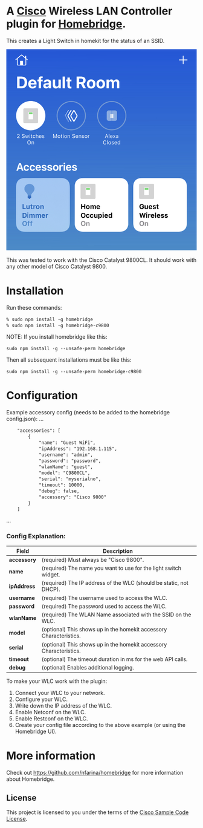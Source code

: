 # A [Cisco](https://www.cisco.com) Wireless LAN Controller plugin for [Homebridge](https://github.com/nfarina/homebridge).  

This creates a Light Switch in homekit for the status of an SSID.

![alt text](example.png "Dashboard Example Screenshot")

This was tested to work with the Cisco Catalyst 9800CL. It should work with any other model of Cisco Catalyst 9800.

# Installation
Run these commands:

    % sudo npm install -g homebridge
    % sudo npm install -g homebridge-c9800


NOTE: If you install homebridge like this:

    sudo npm install -g --unsafe-perm homebridge

Then all subsequent installations must be like this:

    sudo npm install -g --unsafe-perm homebridge-c9800

# Configuration
Example accessory config (needs to be added to the homebridge config.json):
 ...

		"accessories": [
			{
				"name": "Guest WiFi",
				"ipAddress": "192.168.1.115",
				"username": "admin",
				"password": "password",
				"wlanName": "guest",
				"model": "C9800CL",
				"serial": "myserialno",
				"timeout": 10000,
				"debug": false,
				"accessory": "Cisco 9800"
			}
		]
 ...

### Config Explanation:

Field           						| Description
----------------------------|------------
**accessory**   						| (required) Must always be "Cisco 9800".
**name**										| (required) The name you want to use for the light switch widget.
**ipAddress**								| (required) The IP address of the WLC (should be static, not DHCP).
**username**								| (required) The username used to access the WLC.
**password**								| (required) The password used to access the WLC.
**wlanName**								| (required) The WLAN Name associated with the SSID on the WLC.
**model**										| (optional) This shows up in the homekit accessory Characteristics.
**serial**									| (optional) This shows up in the homekit accessory Characteristics.
**timeout**									| (optional) The timeout duration in ms for the web API calls.
**debug**										| (optional) Enables additional logging.

To make your WLC work with the plugin:

1. Connect your WLC to your network.
2. Configure your WLC.
3. Write down the IP address of the WLC.
4. Enable Netconf on the WLC.
5. Enable Restconf on the WLC.
6. Create your config file according to the above example (or using the Homebridge UI).


# More information
Check out https://github.com/nfarina/homebridge for more information about Homebridge.

## License
This project is licensed to you under the terms of the [Cisco Sample
Code License](./LICENSE).
